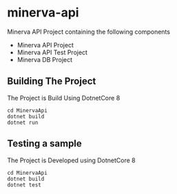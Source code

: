 # minerva-api

Minerva API Project containing the following components
- Minerva API Project
- Minerva API Test Project
- Minerva DB Project

## Building The Project

The Project is Build Using DotnetCore 8

```console
cd MinervaApi
dotnet build
dotnet run
```

## Testing a sample

The Project is Developed using DotnetCore 8

```console
cd MinervaApi
dotnet build
dotnet test
```